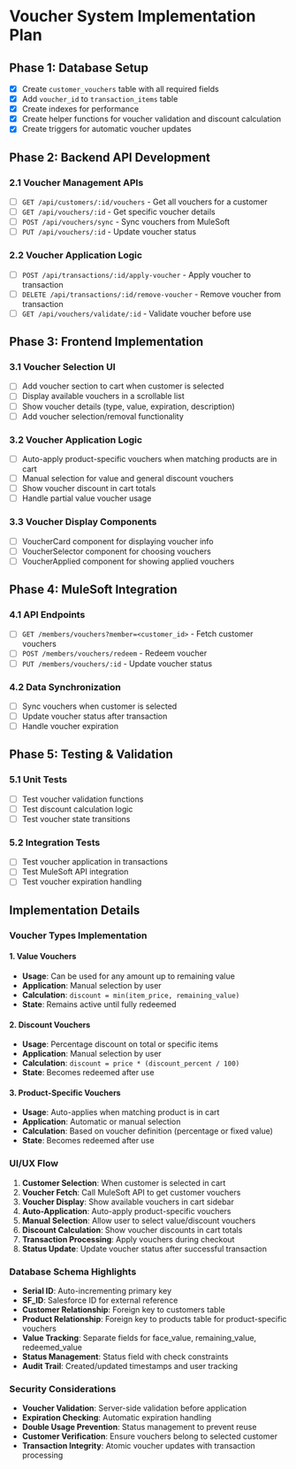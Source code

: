 # Voucher System Implementation Plan

## Phase 1: Database Setup
- [x] Create `customer_vouchers` table with all required fields
- [x] Add `voucher_id` to `transaction_items` table
- [x] Create indexes for performance
- [x] Create helper functions for voucher validation and discount calculation
- [x] Create triggers for automatic voucher updates

## Phase 2: Backend API Development

### 2.1 Voucher Management APIs
- [ ] `GET /api/customers/:id/vouchers` - Get all vouchers for a customer
- [ ] `GET /api/vouchers/:id` - Get specific voucher details
- [ ] `POST /api/vouchers/sync` - Sync vouchers from MuleSoft
- [ ] `PUT /api/vouchers/:id` - Update voucher status

### 2.2 Voucher Application Logic
- [ ] `POST /api/transactions/:id/apply-voucher` - Apply voucher to transaction
- [ ] `DELETE /api/transactions/:id/remove-voucher` - Remove voucher from transaction
- [ ] `GET /api/vouchers/validate/:id` - Validate voucher before use

## Phase 3: Frontend Implementation

### 3.1 Voucher Selection UI
- [ ] Add voucher section to cart when customer is selected
- [ ] Display available vouchers in a scrollable list
- [ ] Show voucher details (type, value, expiration, description)
- [ ] Add voucher selection/removal functionality

### 3.2 Voucher Application Logic
- [ ] Auto-apply product-specific vouchers when matching products are in cart
- [ ] Manual selection for value and general discount vouchers
- [ ] Show voucher discount in cart totals
- [ ] Handle partial value voucher usage

### 3.3 Voucher Display Components
- [ ] VoucherCard component for displaying voucher info
- [ ] VoucherSelector component for choosing vouchers
- [ ] VoucherApplied component for showing applied vouchers

## Phase 4: MuleSoft Integration

### 4.1 API Endpoints
- [ ] `GET /members/vouchers?member=<customer_id>` - Fetch customer vouchers
- [ ] `POST /members/vouchers/redeem` - Redeem voucher
- [ ] `PUT /members/vouchers/:id` - Update voucher status

### 4.2 Data Synchronization
- [ ] Sync vouchers when customer is selected
- [ ] Update voucher status after transaction
- [ ] Handle voucher expiration

## Phase 5: Testing & Validation

### 5.1 Unit Tests
- [ ] Test voucher validation functions
- [ ] Test discount calculation logic
- [ ] Test voucher state transitions

### 5.2 Integration Tests
- [ ] Test voucher application in transactions
- [ ] Test MuleSoft API integration
- [ ] Test voucher expiration handling

## Implementation Details

### Voucher Types Implementation

#### 1. Value Vouchers
- **Usage**: Can be used for any amount up to remaining value
- **Application**: Manual selection by user
- **Calculation**: `discount = min(item_price, remaining_value)`
- **State**: Remains active until fully redeemed

#### 2. Discount Vouchers
- **Usage**: Percentage discount on total or specific items
- **Application**: Manual selection by user
- **Calculation**: `discount = price * (discount_percent / 100)`
- **State**: Becomes redeemed after use

#### 3. Product-Specific Vouchers
- **Usage**: Auto-applies when matching product is in cart
- **Application**: Automatic or manual selection
- **Calculation**: Based on voucher definition (percentage or fixed value)
- **State**: Becomes redeemed after use

### UI/UX Flow

1. **Customer Selection**: When customer is selected in cart
2. **Voucher Fetch**: Call MuleSoft API to get customer vouchers
3. **Voucher Display**: Show available vouchers in cart sidebar
4. **Auto-Application**: Auto-apply product-specific vouchers
5. **Manual Selection**: Allow user to select value/discount vouchers
6. **Discount Calculation**: Show voucher discounts in cart totals
7. **Transaction Processing**: Apply vouchers during checkout
8. **Status Update**: Update voucher status after successful transaction

### Database Schema Highlights

- **Serial ID**: Auto-incrementing primary key
- **SF_ID**: Salesforce ID for external reference
- **Customer Relationship**: Foreign key to customers table
- **Product Relationship**: Foreign key to products table for product-specific vouchers
- **Value Tracking**: Separate fields for face_value, remaining_value, redeemed_value
- **Status Management**: Status field with check constraints
- **Audit Trail**: Created/updated timestamps and user tracking

### Security Considerations

- **Voucher Validation**: Server-side validation before application
- **Expiration Checking**: Automatic expiration handling
- **Double Usage Prevention**: Status management to prevent reuse
- **Customer Verification**: Ensure vouchers belong to selected customer
- **Transaction Integrity**: Atomic voucher updates with transaction processing

